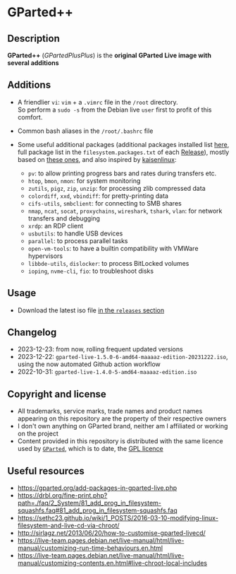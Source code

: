 GParted++
=========

Description
-----------
**GParted++** (*GPartedPlusPlus*) is the **original GParted Live image with several additions**

Additions
--------
* A friendlier `vi`: `vim` + a `.vimrc` file in the `/root` directory.  
  So perform a `sudo -s` from the Debian live `user` first to profit of this comfort.
  
* Common bash aliases in the `/root/.bashrc` file
  
* Some useful additional packages (additional packages installed list [here](https://github.com/maaaaz/GPartedPlusPlus/blob/main/_resources/packages_to_add.txt), full package list in the `filesystem.packages.txt` of each [Release](https://github.com/maaaaz/GPartedPlusPlus/releases)), mostly based on  [these ones](https://github.com/maaaaz/dotfiles/blob/master/debian_ubuntu.sh), and also inspired by [kaisenlinux](https://kaisenlinux.org/):
    * `pv`: to allow printing progress bars and rates during transfers etc.
    * `htop`, `bmon`, `nmon`: for system monitoring
    * `zutils`, `pigz`, `zip`, `unzip`: for processing zlib compressed data
    * `colordiff`, `xxd`, `vbindiff`: for pretty-printing data
    * `cifs-utils`, `smbclient`: for connecting to SMB shares
    * `nmap`, `ncat`, `socat`, `proxychains`, `wireshark`, `tshark`, `vlan`: for network transfers and debugging
    * `xrdp`: an RDP client
    * `usbutils`: to handle USB devices
    * `parallel`: to process parallel tasks
    * `open-vm-tools`: to have a builtin compatibility with VMWare hypervisors
    * `libbde-utils`, `dislocker`: to process BitLocked volumes
    * `ioping`, `nvme-cli`, `fio`: to troubleshoot disks


Usage
-----
* Download the latest iso file [in the `releases` section](https://github.com/maaaaz/GPartedPlusPlus/releases)

Changelog
---------
* 2023-12-23: from now, rolling frequent updated versions
* 2023-12-22: `gparted-live-1.5.0-6-amd64-maaaaz-edition-20231222.iso`, using the now automated Github action workflow
* 2022-10-31: `gparted-live-1.4.0-5-amd64-maaaaz-edition.iso`

Copyright and license
---------------------
* All trademarks, service marks, trade names and product names appearing on this repository are the property of their respective owners 
* I don't own anything on GParted brand, neither am I affiliated or working on the project
* Content provided in this repository is distributed with the same licence used by [`GParted`](https://gparted.org), which is to date, the [GPL licence](https://www.gnu.org/licenses/gpl-3.0.html)

Useful resources
----------------
* https://gparted.org/add-packages-in-gparted-live.php
* https://drbl.org/fine-print.php?path=./faq/2_System/81_add_prog_in_filesystem-squashfs.faq#81_add_prog_in_filesystem-squashfs.faq
* https://sethc23.github.io/wiki/1_POSTS/2016-03-10-modifying-linux-filesystem-and-live-cd-via-chroot/
* http://sirlagz.net/2013/06/20/how-to-customise-gparted-livecd/
* https://live-team.pages.debian.net/live-manual/html/live-manual/customizing-run-time-behaviours.en.html
* https://live-team.pages.debian.net/live-manual/html/live-manual/customizing-contents.en.html#live-chroot-local-includes
